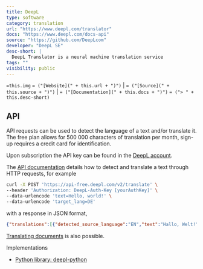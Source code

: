 ```yaml
---
title: DeepL
type: software
category: translation
url: "https://www.deepl.com/translator"
docs: "https://www.deepl.com/docs-api"
source: "https://github.com/DeepLcom"
developer: "DeepL SE"
desc-short: |
  DeepL Translator is a neural machine translation service
tags: ""
visibility: public
---
```

`=this.img` `= ("[Website](" + this.url + ")")` |  `= ("[Source](" + this.source + ")")` | `= ("[Documentation](" + this.docs + ")")`
`= ("> " + this.desc-short)`

## API

API requests can be used to detect the language of a text and/or translate it. The free plan allows for 500 000 characters of translation per month, sign-up requires a credit card for identification.

Upon subscription the API key can be found in the [DeepL account](https://www.deepl.com/account/summary).

The [API documentation](https://www.deepl.com/docs-api) details how to detect and translate a text through HTTP requests, for example

```bash
curl -X POST 'https://api-free.deepl.com/v2/translate' \
--header 'Authorization: DeepL-Auth-Key [yourAuthKey]' \
--data-urlencode 'text=Hello, world!' \
--data-urlencode 'target_lang=DE'
```

with a response in JSON format,

```json
{"translations":[{"detected_source_language":"EN","text":"Hallo, Welt!"}]}
```

[Translating documents](https://www.deepl.com/docs-api/documents) is also possible.

Implementations

- [Python library: deepl-python](https://github.com/DeepLcom/deepl-python)
